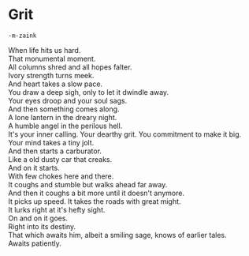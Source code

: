 # Grit
    -m-zaink
When life hits us hard.  
That monumental moment.  
All columns shred and all hopes falter.  
Ivory strength turns meek.  
And heart takes a slow pace.  
You draw a deep sigh, only to let it dwindle away.  
Your eyes droop and your soul sags.  
And then something comes along.  
A lone lantern in the dreary night.    
A humble angel in the perilous hell.    
It's your inner calling. Your dearthy grit. You commitment to make it big.  
Your mind takes a tiny jolt.  
And then starts a carburator.  
Like a old dusty car that creaks.  
And on it starts.  
With few chokes here and there.  
It coughs and stumble but walks ahead far away.  
And then it coughs a bit more until it doesn't anymore.  
It picks up speed.  It takes the roads with great might.  
It lurks right at it's hefty sight.  
On and on it goes.  
Right into its destiny.  
That which awaits him, albeit a smiling sage, knows of earlier tales.  
Awaits patiently.  